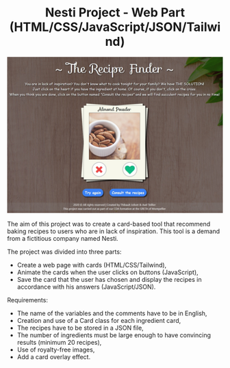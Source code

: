 <h1 align="center"> Nesti Project - Web Part (HTML/CSS/JavaScript/JSON/Tailwind)</h1>

<p align="center">
<img src="https://github.com/Tibo30/JsNesti/blob/master/assets/pictures/img-readme.jpg">
</p>

<p>
The aim of this project was to create a card-based tool that recommend baking recipes to users who are in lack of inspiration. This tool is a demand from a fictitious company named Nesti.  

The project was divided into three parts:  
- Create a web page with cards (HTML/CSS/Tailwind),  
- Animate the cards when the user clicks on buttons (JavaScript),  
- Save the card that the user has chosen and display the recipes in accordance with his answers (JavaScript/JSON).

Requirements:  
- The name of the variables and the comments have to be in English,
- Creation and use of a Card class for each ingredient card,
- The recipes have to be stored in a JSON file,
- The number of ingredients must be large enough to have convincing results (minimum 20 recipes),
- Use of royalty-free images,
- Add a card overlay effect.
 </p>
